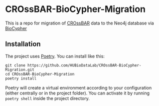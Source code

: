 # CROssBAR-BioCypher-Migration
This is a repo for migration of [CROssBAR](https://github.com/cansyl/CROssBAR) data to the Neo4j database via [BioCypher](https://github.com/saezlab/BioCypher)

## Installation
The project uses [Poetry](https://python-poetry.org). You can install like this:

```
git clone https://github.com/HUBioDataLab/CROssBAR-BioCypher-Migration.git
cd CROssBAR-BioCypher-Migration
poetry install
```

Poetry will create a virtual environment according to your configuration (either centrally or in the project folder). You can activate it by running `poetry shell` inside the project directory.
